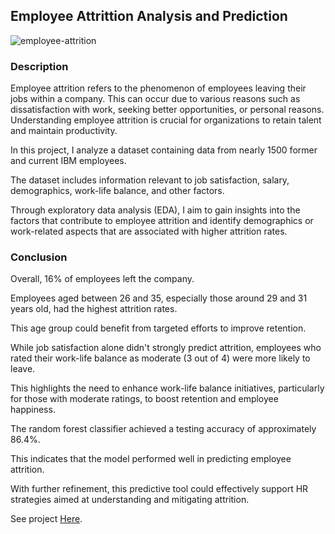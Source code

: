 ## Employee Attrittion Analysis and Prediction

![employee-attrition](https://github.com/mbithesss/Prediction-of-Employee-Attrition/assets/60656360/9e65616b-0e9f-4948-8db3-bb7d550456a3)

### Description

Employee attrition refers to the phenomenon of employees leaving their jobs within a company. This can occur due to various reasons such as dissatisfaction with work, seeking better opportunities, or personal reasons. Understanding employee attrition is crucial for organizations to retain talent and maintain productivity.

In this project, I analyze a dataset containing data from nearly 1500 former and current IBM employees. 

The dataset includes information relevant to job satisfaction, salary, demographics, work-life balance, and other factors.

Through exploratory data analysis (EDA), I aim to gain insights into the factors that contribute to employee attrition and identify demographics or work-related aspects that are associated with higher attrition rates.

### Conclusion

Overall, 16% of employees left the company. 

Employees aged between 26 and 35, especially those around 29 and 31 years old, had the highest attrition rates.

This age group could benefit from targeted efforts to improve retention.

While job satisfaction alone didn't strongly predict attrition, employees who rated their work-life balance as moderate (3 out of 4) were more likely to leave. 

This highlights the need to enhance work-life balance initiatives, particularly for those with moderate ratings, to boost retention and employee happiness.

The random forest classifier achieved a testing accuracy of approximately 86.4%.

This indicates that the model performed well in predicting employee attrition. 

With further refinement, this predictive tool could effectively support HR strategies aimed at understanding and mitigating attrition.

See project [Here](https://github.com/mbithesss/IBM-HR-Analytics-Employee-Attrition-and-Perfomance/blob/main/Prediction%20of%20Employee%20Attrition%2C%20HR%20Analytics.ipynb).
